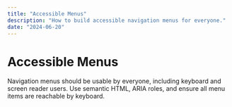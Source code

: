 ```yaml
---
title: "Accessible Menus"
description: "How to build accessible navigation menus for everyone."
date: "2024-06-20"
---
```


# Accessible Menus

Navigation menus should be usable by everyone, including keyboard and screen reader users. Use semantic HTML, ARIA roles, and ensure all menu items are reachable by keyboard. 